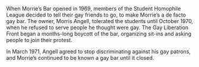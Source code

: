 When Morrie’s Bar opened in 1969, members of the Student Homophile League decided to tell their gay friends to go, to make Morrie’s a de facto gay bar. The owner, Morris Angell, tolerated the students until October 1970, when he refused to serve people he thought were gay. The Gay Liberation Front began a months-long boycott of the bar, organizing sit-ins and asking people to join their protest. 

In March 1971, Angell agreed to stop discriminating against his gay patrons, and Morrie’s continued to be known a gay bar until it closed.
